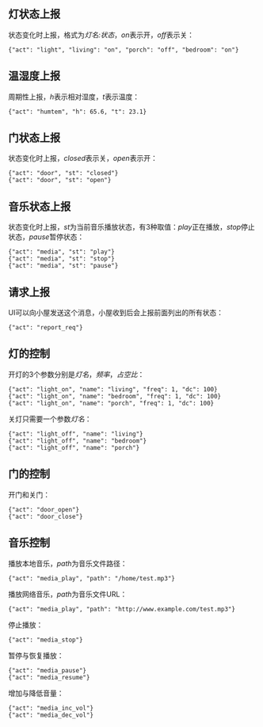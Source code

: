 灯状态上报
--------

状态变化时上报，格式为*灯名:状态*，*on*表示开，*off*表示关：
```
{"act": "light", "living": "on", "porch": "off", "bedroom": "on"}
```

温湿度上报
--------

周期性上报，*h*表示相对湿度，*t*表示温度：
```
{"act": "humtem", "h": 65.6, "t": 23.1}
```

门状态上报
--------

状态变化时上报，*closed*表示关，*open*表示开：
```
{"act": "door", "st": "closed"}
{"act": "door", "st": "open"}
```

音乐状态上报
--------

状态变化时上报，*st*为当前音乐播放状态，有3种取值：*play*正在播放，*stop*停止状态，*pause*暂停状态：
```
{"act": "media", "st": "play"}
{"act": "media", "st": "stop"}
{"act": "media", "st": "pause"}
```

请求上报
--------

UI可以向小屋发送这个消息，小屋收到后会上报前面列出的所有状态：
```
{"act": "report_req"}
```

灯的控制
--------

开灯的3个参数分别是*灯名*，*频率*，*占空比*：
```
{"act": "light_on", "name": "living", "freq": 1, "dc": 100}
{"act": "light_on", "name": "bedroom", "freq": 1, "dc": 100}
{"act": "light_on", "name": "porch", "freq": 1, "dc": 100}
```

关灯只需要一个参数*灯名*：
```
{"act": "light_off", "name": "living"}
{"act": "light_off", "name": "bedroom"}
{"act": "light_off", "name": "porch"}
```

门的控制
------

开门和关门：
```
{"act": "door_open"}
{"act": "door_close"}
```

音乐控制
--------

播放本地音乐，*path*为音乐文件路径：
```
{"act": "media_play", "path": "/home/test.mp3"}
```

播放网络音乐，*path*为音乐文件URL：
```
{"act": "media_play", "path": "http://www.example.com/test.mp3"}
```

停止播放：
```
{"act": "media_stop"}
```

暂停与恢复播放：
```
{"act": "media_pause"}
{"act": "media_resume"}
```

增加与降低音量：
```
{"act": "media_inc_vol"}
{"act": "media_dec_vol"}
```
